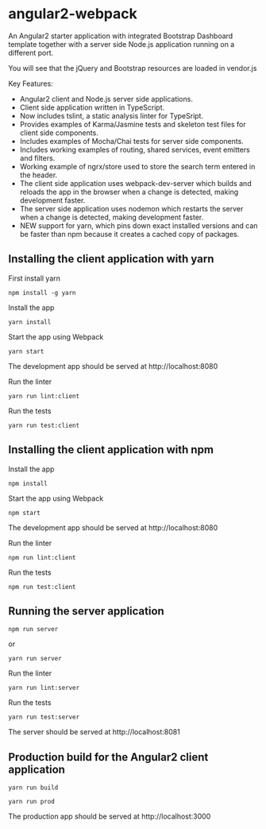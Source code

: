 # angular2-webpack

An Angular2 starter application with integrated Bootstrap Dashboard template together with a server side Node.js application running on a different port.

You will see that the jQuery and Bootstrap resources are loaded in vendor.js

Key Features:

* Angular2 client and Node.js server side applications.
* Client side application written in TypeScript.
* Now includes tslint, a static analysis linter for TypeSript.
* Provides examples of Karma/Jasmine tests and skeleton test files for client side components.
* Includes examples of Mocha/Chai tests for server side components.
* Includes working examples of routing, shared services, event emitters and filters.
* Working example of ngrx/store used to store the search term entered in the header.
* The client side application uses webpack-dev-server which builds and reloads the app in the browser when a change is detected, making development faster.
* The server side application uses nodemon which restarts the server when a change is detected, making development faster.
* NEW support for yarn, which pins down exact installed versions and can be faster than npm because it creates a cached copy of packages.

## Installing the client application with yarn

First install yarn
```
npm install -g yarn
```

Install the app
```
yarn install
```

Start the app using Webpack
```
yarn start
```

The development app should be served at http://localhost:8080

Run the linter
```
yarn run lint:client
```

Run the tests
```
yarn run test:client
```

## Installing the client application with npm

Install the app
```
npm install
```

Start the app using Webpack
```
npm start
```

The development app should be served at http://localhost:8080

Run the linter
```
npm run lint:client
```

Run the tests
```
npm run test:client
```

## Running the server application

```
npm run server
```

or

```
yarn run server
```

Run the linter
```
yarn run lint:server
```

Run the tests
```
yarn run test:server
```

The server should be served at http://localhost:8081

## Production build for the Angular2 client application

```
yarn run build

yarn run prod
```

The production app should be served at http://localhost:3000